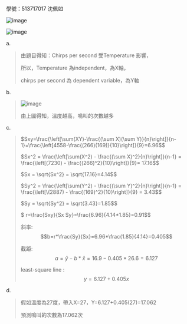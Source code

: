 學號：513717017 沈佩如

![image](https://github.com/user-attachments/assets/2c672d85-e6c0-414c-821f-839a7f2cbed9)

![image](https://github.com/user-attachments/assets/e20ce076-1602-408e-9bb2-339f121f1cb7)

a.

>由題目得知：Chirps per second 受Temperature 影響，
>
>所以，Temperature 為independent，為X軸，
>
>chirps per second 為 dependent variable，為Y軸
>
b.

>![image](https://github.com/user-attachments/assets/350db1cb-0b45-4d54-b470-26b361d33bcb)
>
>由上圖得知，溫度越高，鳴叫的次數越多
>
c.

>$Sxy=\frac{\left[\sum(XY)-\frac{(\sum X)(\sum Y)}{n}\right]}{n-1}=\frac{\left[4558-\frac{(266)(169)}{10}\right]}{9}=6.96$$
>
>$Sx^2 = \frac{\left[\sum(X^2) - \frac{(\sum X)^2}{n}\right]}{n-1} =  \frac{\left[(7230) - \frac{(266)^2}{10}\right]}{9}= 17.16$$
>
>$Sx = \sqrt{Sx^2} = \sqrt{17.16}=4.14$$
>
>$Sy^2 = \frac{\left[\sum(Y^2) - \frac{(\sum Y)^2}{n}\right]}{n-1}  = \frac{\left[\(2887) - \frac{(169)^2}{10}\right]}{9} = 3.43$$
>
>$Sy = \sqrt{Sy^2} = \sqrt{3.43}=1.85$$
>
>$ r=\frac{Sxy}{Sx Sy}=\frac{6.96}{4.14*1.85}=0.91$$
>
>斜率: $$b=r*\frac{Sy}{Sx}=6.96*\frac{1.85}{4.14}=0.405$$   
>
>截距: $$a=\bar{y}-b*\bar{x}=16.9-0.405*26.6=6.127$$
>
>least-square line : $$y=6.127+0.405x$$
>
d.

>假如溫度為27度，帶入X=27，Y=6.127+0.405(27)=17.062
>
>預測鳴叫的次數為17.062次
